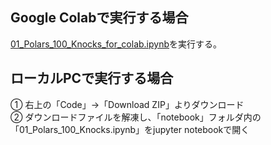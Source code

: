 ## Google Colabで実行する場合
[01_Polars_100_Knocks_for_colab.ipynb](https://colab.research.google.com/github/kunishou/Polars_100_knocks/blob/main/01_Polars_100_Knocks_for_colab.ipynb)を実行する。

## ローカルPCで実行する場合
① 右上の「Code」→「Download ZIP」よりダウンロード  
② ダウンロードファイルを解凍し、「notebook」フォルダ内の「01_Polars_100_Knocks.ipynb」をjupyter notebookで開く

